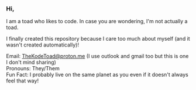 ### Hi,

I am a toad who likes to code. In case you are wondering, I'm not actually a toad.

I finally created this repository because I care too much about myself (and it wasn't created automatically)!

Email: TheKodeToad@proton.me (I use outlook and gmail too but this is one I don't mind sharing)<br>
Pronouns: They/Them<br>
Fun Fact: I probably live on the same planet as you even if it doesn't always feel that way!

<!--
**TheKodeToad/TheKodeToad** is a ✨ _special_ ✨ repository because its `README.md` (this file) appears on your GitHub profile.

Here are some ideas to get you started:

- 🔭 I’m currently working on ...
- 🌱 I’m currently learning ...
- 👯 I’m looking to collaborate on ...
- 🤔 I’m looking for help with ...
- 💬 Ask me about ...
- 📫 How to reach me: ...
- 😄 Pronouns: ...
- ⚡ Fun fact: ...

I'll keep this template just in case ;)
-->
